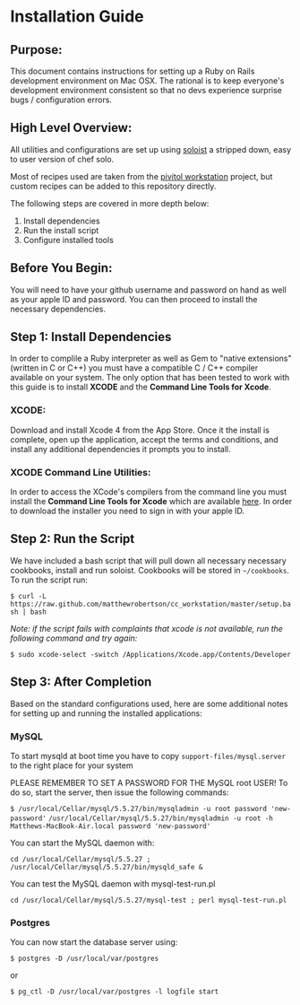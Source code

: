 # Installation Guide

## Purpose:

This document contains instructions for setting up a Ruby on Rails development environment on Mac OSX. The rational is to keep everyone's development environment consistent so that no devs experience surprise bugs / configuration errors.

## High Level Overview:

All utilities and configurations are set up using [soloist](https://github.com/mkocher/soloist) a stripped down, easy to user version of chef solo.

Most of recipes used are taken from the [pivitol workstation](https://github.com/pivotal/pivotal_workstation) project, but custom recipes can be added to this repository directly.

The following steps are covered in more depth below:

1. Install dependencies
2. Run the install script
3. Configure installed tools

## Before You Begin:

You will need to have your github username and password on hand as well as your apple ID and password. You can then proceed to install the necessary dependencies.

## Step 1: Install Dependencies

In order to complile a Ruby interpreter as well as Gem to "native extensions" (written in C or C++) you must have a compatible C / C++ compiler available on your system. The only option that has been tested to work with this guide is to install __XCODE__ and the __Command Line Tools for Xcode__.

### XCODE:

Download and install Xcode 4 from the App Store. Once it the install is complete, open up the application, accept the terms and conditions, and install any additional dependencies it prompts you to install.

### XCODE Command Line Utilities:

In order to access the XCode's compilers from the command line you must install the __Command Line Tools for Xcode__ which are available [here](https://daw.apple.com/cgi-bin/WebObjects/DSAuthWeb.woa/wa/login?appIdKey=d4f7d769c2abecc664d0dadfed6a67f943442b5e9c87524d4587a95773750cea&path=%2F%2Fdownloads%2Findex.action). In order to download the installer you need to sign in with your apple ID.

## Step 2: Run the Script

We have included a bash script that will pull down all necessary necessary cookbooks, install and run soloist. Cookbooks will be stored in `~/cookbooks`. To run the script run:

`$ curl -L https://raw.github.com/matthewrobertson/cc_workstation/master/setup.bash | bash`

_Note: if the script fails with complaints that xcode is not available, run the following command and try again:_

`$ sudo xcode-select -switch /Applications/Xcode.app/Contents/Developer`

## Step 3: After Completion

Based on the standard configurations used, here are some additional notes for setting up and running the installed applications:

### MySQL

To start mysqld at boot time you have to copy `support-files/mysql.server` to the right place for your system

PLEASE REMEMBER TO SET A PASSWORD FOR THE MySQL root USER! To do so, start the server, then issue the following commands:

`$ /usr/local/Cellar/mysql/5.5.27/bin/mysqladmin -u root password 'new-password'`
`/usr/local/Cellar/mysql/5.5.27/bin/mysqladmin -u root -h Matthews-MacBook-Air.local password 'new-password'`

You can start the MySQL daemon with:

`cd /usr/local/Cellar/mysql/5.5.27 ; /usr/local/Cellar/mysql/5.5.27/bin/mysqld_safe &`

You can test the MySQL daemon with mysql-test-run.pl

`cd /usr/local/Cellar/mysql/5.5.27/mysql-test ; perl mysql-test-run.pl`

### Postgres

You can now start the database server using:

`$ postgres -D /usr/local/var/postgres`

or

`$ pg_ctl -D /usr/local/var/postgres -l logfile start`